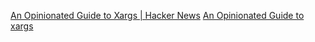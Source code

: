 
[An Opinionated Guide to Xargs | Hacker News](https://news.ycombinator.com/item?id=28258189)
[An Opinionated Guide to xargs](https://www.oilshell.org/blog/2021/08/xargs.html)
